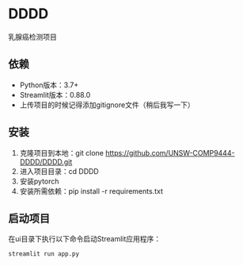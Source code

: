 # DDDD

乳腺癌检测项目

## 依赖

- Python版本：3.7+
- Streamlit版本：0.88.0
- 上传项目的时候记得添加gitignore文件（稍后我写一下）

## 安装

1. 克隆项目到本地：git clone https://github.com/UNSW-COMP9444-DDDD/DDDD.git
2. 进入项目目录：cd DDDD
3. 安装pytorch
4. 安装所需依赖：pip install -r requirements.txt

## 启动项目

在ui目录下执行以下命令启动Streamlit应用程序：

```shell
streamlit run app.py

